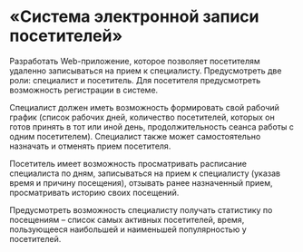 # «Система электронной записи посетителей»

Разработать Web-приложение, которое позволяет посетителям удаленно записываться на прием к специалисту. Предусмотреть две роли:
специалист и посетитель. Для посетителя предусмотреть возможность регистрации в системе.

Специалист должен иметь возможность формировать свой рабочий
график (список рабочих дней, количество посетителей, которых он готов
принять в тот или иной день, продолжительность сеанса работы с одним посетителем). Специалист также может самостоятельно назначать и отменять прием посетителя.

Посетитель имеет возможность просматривать расписание специалиста по дням, записываться на прием к специалисту (указав время и причину посещения), отзывать ранее назначенный прием, просматривать историю своих посещений.

Предусмотреть возможность специалисту получать статистику по посещениям – список самых активных посетителей, время, пользующееся
наибольшей и наименьшей популярностью у посетителей.
